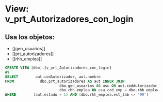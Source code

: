 # View: v_prt_Autorizadores_con_login

## Usa los objetos:
- [[gen_usuarios]]
- [[prt_autorizadores]]
- [[rhh_emplea]]

```sql
CREATE VIEW [dbo].[v_prt_Autorizadores_con_login]
AS
SELECT        aut.codAutorizador, aut.nombre
FROM            dbo.prt_autorizadores AS aut INNER JOIN
                         dbo.gen_usuarios AS usu ON aut.codAutorizador = usu.cod_emp INNER JOIN
                         dbo.rhh_emplea ON usu.cod_emp = dbo.rhh_emplea.cod_emp
WHERE        (aut.estado = 1) AND (dbo.rhh_emplea.est_lab <> '99')

```

